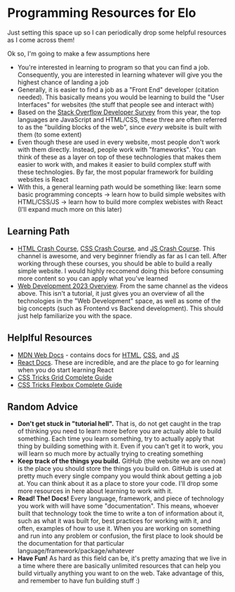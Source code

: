 # Programming Resources for Elo
Just setting this space up so I can periodically drop some helpful resources as I come across them!

Ok so, I'm going to make a few assumptions here
- You're interested in learning to program so that you can find a job. Consequently, you are interested in learning whatever will give you the highest chance of landing a job
- Generally, it is easier to find a job as a "Front End" developer (citation needed). This basically means you would be learning to build the "User Interfaces" for websites (the stuff that people see and interact with)
- Based on the [Stack Overflow Developer Survey](https://survey.stackoverflow.co/2023/#technology) from this year, the top languages are JavaScript and HTML/CSS, these three are often referred to as the "building blocks of the web", since _every_ website is built with them (to some extent)
- Even though these are used in every website, most people don't work with them directly. Instead, people work with "frameworks". You can think of these as a layer on top of these technologies that makes them easier to work with, and makes it easier to build complex stuff with these technologies. By far, the most popular framework for building websites is React
- With this, a general learning path would be something like: learn some basic programming concepts -> learn how to build simple websites with HTML/CSS/JS -> learn how to build more complex webistes with React (I'll expand much more on this later)


## Learning Path 
- [HTML Crash Course](https://www.youtube.com/watch?v=UB1O30fR-EE&t=2437s), [CSS Crash Course](https://www.youtube.com/watch?v=yfoY53QXEnI), and [JS Crash Course](https://www.youtube.com/watch?v=hdI2bqOjy3c). This channel is awesome, and very beginner friendly as far as I can tell. After working through these courses, you should be able to build a really simple website. I would highly reccomend doing this before consuming more content so you can apply what you've learned
- [Web Development 2023 Overview](https://www.youtube.com/watch?v=u72H_zZzkcw). From the same channel as the videos above. This isn't a tutorial, it just gives you an overview of all the technologies in the "Web Development" space, as well as some of the big concepts (such as Frontend vs Backend development). This should just help familiarize you with the space.

## Helplful Resources
- [MDN Web Docs](https://developer.mozilla.org/en-US/) - contains docs for [HTML](https://developer.mozilla.org/en-US/docs/Web/HTML), [CSS](https://developer.mozilla.org/en-US/docs/Web/CSS), and [JS](https://developer.mozilla.org/en-US/docs/Web/JavaScript)
- [React Docs](https://react.dev/). These are incredible, and are _the_ place to go for learning when you do start learning React
- [CSS Tricks Grid Complete Guide](https://css-tricks.com/snippets/css/complete-guide-grid/)
- [CSS Tricks Flexbox Complete Guide](https://css-tricks.com/snippets/css/a-guide-to-flexbox/)


## Random Advice
- **Don't get stuck in "tutorial hell".** That is, do not get caught in the trap of thinking you need to learn more before you are actualy able to build something. Each time you learn something, try to actually apply that thing by building something with it. Even if you can't get it to work, you will learn so much more by actually trying to creating something
- **Keep track of the things you build.** GitHub (the website we are on now) is the place you should store the things you build on. GitHub is used at pretty much every single company you would think about getting a job at. You can think about it as a place to store your code. I'll drop some more resources in here about learning to work with it.
- **Read! The! Docs!** Every language, framework, and piece of technology you work with will have some "documentation". This means, whoever built that technology took the time to write a ton of information about it, such as what it was built for, best practices for working with it, and often, examples of how to use it. When you are working on something and run into any problem or confusion, the first place to look should be the documentation for that particular language/framework/package/whatever
- **Have Fun!** As hard as this field can be, it's pretty amazing that we live in a time where there are basically unlimited resources that can help you build virtually anything you want to on the web. Take advantage of this, and remember to have fun building stuff :) 
